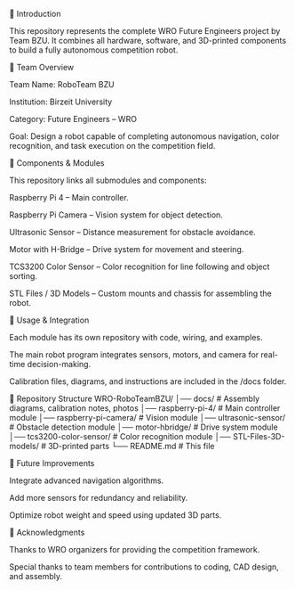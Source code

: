 🔹 Introduction

This repository represents the complete WRO Future Engineers project by Team BZU.
It combines all hardware, software, and 3D-printed components to build a fully autonomous competition robot.

🔹 Team Overview

Team Name: RoboTeam BZU

Institution: Birzeit University

Category: Future Engineers – WRO

Goal: Design a robot capable of completing autonomous navigation, color recognition, and task execution on the competition field.

🔹 Components & Modules

This repository links all submodules and components:

Raspberry Pi 4 – Main controller.

Raspberry Pi Camera – Vision system for object detection.

Ultrasonic Sensor – Distance measurement for obstacle avoidance.

Motor with H-Bridge – Drive system for movement and steering.

TCS3200 Color Sensor – Color recognition for line following and object sorting.

STL Files / 3D Models – Custom mounts and chassis for assembling the robot.

🔹 Usage & Integration

Each module has its own repository with code, wiring, and examples.

The main robot program integrates sensors, motors, and camera for real-time decision-making.

Calibration files, diagrams, and instructions are included in the /docs folder.

🔹 Repository Structure
WRO-RoboTeamBZU/
│── docs/                 # Assembly diagrams, calibration notes, photos
│── raspberry-pi-4/       # Main controller module
│── raspberry-pi-camera/  # Vision module
│── ultrasonic-sensor/    # Obstacle detection module
│── motor-hbridge/        # Drive system module
│── tcs3200-color-sensor/ # Color recognition module
│── STL-Files-3D-models/  # 3D-printed parts
└── README.md             # This file

🔹 Future Improvements

Integrate advanced navigation algorithms.

Add more sensors for redundancy and reliability.

Optimize robot weight and speed using updated 3D parts.

🔹 Acknowledgments

Thanks to WRO organizers for providing the competition framework.

Special thanks to team members for contributions to coding, CAD design, and assembly.
